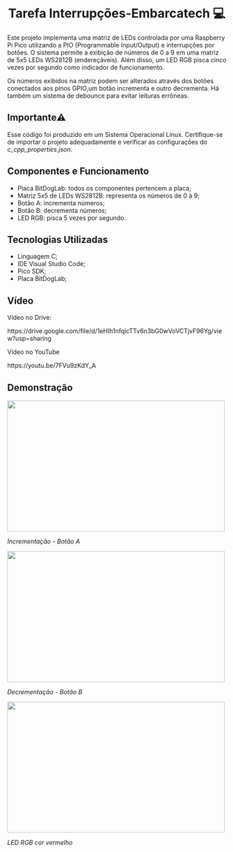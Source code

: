 <h1 align="center">Tarefa Interrupções-Embarcatech 💻</h1>

<p>Este projeto implementa uma matriz de LEDs controlada por uma Raspberry Pi Pico utilizando a PIO (Programmable Input/Output) e interrupções por botões. 
O sistema permite a exibição de números de 0 a 9 em uma matriz de 5x5 LEDs WS2812B (endereçáveis). Além disso, um LED RGB pisca cinco vezes por segundo como 
indicador de funcionamento.</p>
<p>Os números exibidos na matriz podem ser alterados através dos botões conectados aos pinos GPIO,um botão incrementa e outro decrementa. 
Há também um sistema de debounce para evitar leituras errôneas.</p>

<h2>Importante⚠️</h2>
<p>Esse código foi produzido em um Sistema Operacional Linux. Certifique-se de importar o projeto adequadamente e verificar as configurações do <i>c_cpp_properties.json</i>.</p>

<h2>Componentes e Funcionamento</h2>

<ul>
  <li>Placa BitDogLab: todos os componentes pertencem a placa;</li>
  <li>Matriz 5x5 de LEDs WS2812B: representa os números de 0 à 9;</li>
  <li>Botão A: incrementa números;</li>
  <li>Botão B: decrementa números;</li>
  <li>LED RGB: pisca 5 vezes por segundo.</li>
</ul>

<h2>Tecnologias Utilizadas</h2>

<ul>
  <li>Linguagem C;</li>
  <li>IDE Visual Studio Code;</li>
  <li>Pico SDK;</li>
  <li>Placa BitDogLab;</li>
</ul>

<h2>Vídeo</h2>
<p>Vídeo no Drive: </p>
<p>https://drive.google.com/file/d/1eHIh1nfqicTTv6n3bG0wVoVCTjvF96Yg/view?usp=sharing</p>
<p>Vídeo no YouTube</p>
<p>https://youtu.be/7FVu9zKdY_A</p>

<h2>Demonstração</h2>

<img src="assets/1.gif" width="500" height="300">
<p><i>Incrementação - Botão A</i></p>

<img src="assets/2.gif" width="500" height="300">
<p><i>Decrementação - Botão B</i></p>

<img src="assets/3.gif" width="500" height="300">
<p><i>LED RGB cor vermelho</i></p>



